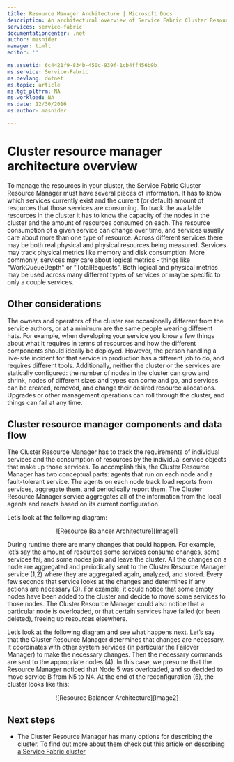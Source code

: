 ```yaml
---
title: Resource Manager Architecture | Microsoft Docs
description: An architectural overview of Service Fabric Cluster Resource Manager.
services: service-fabric
documentationcenter: .net
author: masnider
manager: timlt
editor: ''

ms.assetid: 6c4421f9-834b-450c-939f-1cb4ff456b9b
ms.service: Service-Fabric
ms.devlang: dotnet
ms.topic: article
ms.tgt_pltfrm: NA
ms.workload: NA
ms.date: 12/30/2016
ms.author: masnider

---
```

# Cluster resource manager architecture overview
To manage the resources in your cluster, the Service Fabric Cluster Resource Manager must have several pieces of information. It has to know which services currently exist and the current (or default) amount of resources that those services are consuming. To track the available resources in the cluster it has to know the capacity of the nodes in the cluster and the amount of resources consumed on each. The resource consumption of a given service can change over time, and services usually care about more than one type of resource. Across different services there may be both real physical and physical resources being measured. Services may track physical metrics like memory and disk consumption. More commonly, services may care about logical metrics - things like "WorkQueueDepth" or "TotalRequests". Both logical and physical metrics may be used across many different types of services or maybe specific to only a couple services.

## Other considerations
The owners and operators of the cluster are occasionally different from the service authors, or at a minimum are the same people wearing different hats. For example, when developing your service you know a few things about what it requires in terms of resources and how the different components should ideally be deployed. However, the person handling a live-site incident for that service in production has a different job to do, and requires different tools. Additionally, neither the cluster or the services are statically configured: the number of nodes in the cluster can grow and shrink, nodes of different sizes and types can come and go, and services can be created, removed, and change their desired resource allocations. Upgrades or other management operations can roll through the cluster, and things can fail at any time.

## Cluster resource manager components and data flow
The Cluster Resource Manager has to track the requirements of individual services and the consumption of resources by the individual service objects that make up those services. To accomplish this, the Cluster Resource Manager has two conceptual parts: agents that run on each node and a fault-tolerant service. The agents on each node track load reports from services, aggregate them, and periodically report them. The Cluster Resource Manager service aggregates all of the information from the local agents and reacts based on its current configuration.

Let’s look at the following diagram:

<center>
![Resource Balancer Architecture][Image1]
</center>

During runtime there are many changes that could happen. For example, let’s say the amount of resources some services consume changes, some services fai, and some nodes join and leave the cluster. All the changes on a node are aggregated and periodically sent to the Cluster Resource Manager service (1,2) where they are aggregated again, analyzed, and stored. Every few seconds that service looks at the changes and determines if any actions are necessary (3). For example, it could notice that some empty nodes have been added to the cluster and decide to move some services to those nodes. The Cluster Resource Manager could also notice that a particular node is overloaded, or that certain services have failed (or been deleted), freeing up resources elsewhere.

Let’s look at the following diagram and see what happens next. Let’s say that the Cluster Resource Manager determines that changes are necessary. It coordinates with other system services (in particular the Failover Manager) to make the necessary changes. Then the necessary commands are sent to the appropriate nodes (4). In this case, we presume that the Resource Manager noticed that Node 5 was overloaded, and so decided to move service B from N5 to N4. At the end of the reconfiguration (5), the cluster looks like this:

<center>
![Resource Balancer Architecture][Image2]
</center>

## Next steps
* The Cluster Resource Manager has many options for describing the cluster. To find out more about them check out this article on [describing a Service Fabric cluster](service-fabric-cluster-resource-manager-cluster-description.md)

[Image1]:./media/service-fabric-cluster-resource-manager-architecture/Service-Fabric-Resource-Manager-Architecture-Activity-1.png
[Image2]:./media/service-fabric-cluster-resource-manager-architecture/Service-Fabric-Resource-Manager-Architecture-Activity-2.png
